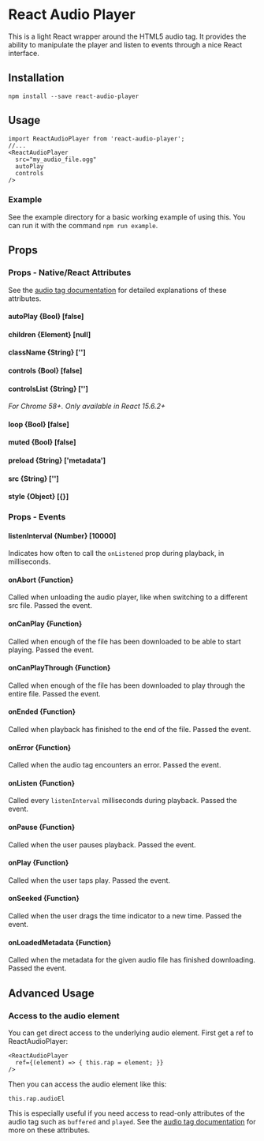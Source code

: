 # React Audio Player
This is a light React wrapper around the HTML5 audio tag.  It provides the ability to manipulate the player and listen to events through a nice React interface.

## Installation

    npm install --save react-audio-player

## Usage

    import ReactAudioPlayer from 'react-audio-player';
    //...
    <ReactAudioPlayer
      src="my_audio_file.ogg"
      autoPlay
      controls
    />

### Example

See the example directory for a basic working example of using this.  You can run it with the command `npm run example`.

## Props

### Props - Native/React Attributes
See the [audio tag documentation](https://developer.mozilla.org/en-US/docs/Web/HTML/Element/audio) for detailed explanations of these attributes.

#### autoPlay {Bool} [false]

#### children {Element} [null]

#### className {String} ['']

#### controls {Bool} [false]

#### controlsList {String} ['']
_For Chrome 58+. Only available in React 15.6.2+_

#### loop {Bool} [false]

#### muted {Bool} [false]

#### preload {String} ['metadata']

#### src {String} ['']

#### style {Object} [{}]

### Props - Events

#### listenInterval {Number} [10000]
Indicates how often to call the `onListened` prop during playback, in milliseconds.

#### onAbort {Function}
Called when unloading the audio player, like when switching to a different src file. Passed the event.

#### onCanPlay {Function}
Called when enough of the file has been downloaded to be able to start playing.  Passed the event.

#### onCanPlayThrough {Function}
Called when enough of the file has been downloaded to play through the entire file.  Passed the event.

#### onEnded {Function}
Called when playback has finished to the end of the file. Passed the event.

#### onError {Function}
Called when the audio tag encounters an error. Passed the event.

#### onListen {Function}
Called every `listenInterval` milliseconds during playback.  Passed the event.

#### onPause {Function}
Called when the user pauses playback. Passed the event.

#### onPlay {Function}
Called when the user taps play.  Passed the event.

#### onSeeked {Function}
Called when the user drags the time indicator to a new time. Passed the event.

#### onLoadedMetadata {Function}
Called when the metadata for the given audio file has finished downloading.  Passed the event.

## Advanced Usage

### Access to the audio element
You can get direct access to the underlying audio element.  First get a ref to ReactAudioPlayer:

    <ReactAudioPlayer
      ref={(element) => { this.rap = element; }}
    />

Then you can access the audio element like this:

    this.rap.audioEl

This is especially useful if you need access to read-only attributes of the audio tag such as `buffered` and `played`.  See the [audio tag documentation](https://developer.mozilla.org/en-US/docs/Web/HTML/Element/audio) for more on these attributes.
